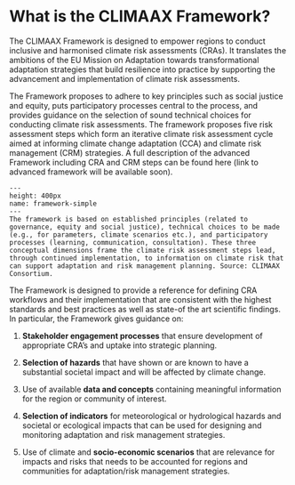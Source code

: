 What is the CLIMAAX Framework?
=======================

The CLIMAAX Framework is designed to empower regions to conduct inclusive and harmonised climate risk assessments (CRAs). It translates the ambitions of the EU Mission on Adaptation towards transformational adaptation strategies that build resilience into practice by supporting the advancement and implementation of climate risk assessments.

The Framework proposes to adhere to key principles such as social justice and equity, puts participatory processes central to the process, and provides guidance on the selection of sound technical choices for conducting climate risk assessments. The framework proposes five risk assessment steps which form an iterative climate risk assessment cycle aimed at informing climate change adaptation (CCA) and climate risk management (CRM) strategies. A full description of the advanced Framework including CRA and CRM steps can be found here (link to advanced framework will be available soon).

```{figure} ../images/Framework_simple.png
---
height: 400px
name: framework-simple
---
The framework is based on established principles (related to governance, equity and social justice), technical choices to be made (e.g., for parameters, climate scenarios etc.), and participatory processes (learning, communication, consultation). These three conceptual dimensions frame the climate risk assessment steps lead, through continued implementation, to information on climate risk that can support adaptation and risk management planning. Source: CLIMAAX Consortium.
```
The Framework is designed to provide a reference for defining CRA workflows and their implementation that are consistent with the highest standards and best practices as well as state-of the art scientific findings. In particular, the Framework gives guidance on:

1. **Stakeholder engagement processes** that ensure development of appropriate CRA’s and uptake into strategic planning.

2. **Selection of hazards** that have shown or are known to have a substantial societal impact and will be affected by climate change.

3. Use of available **data and concepts** containing meaningful information for the region or community of interest.

4. **Selection of indicators** for meteorological or hydrological hazards and societal or ecological impacts that can be used for designing and monitoring adaptation and risk management strategies.

5. Use of climate and **socio-economic scenarios** that are relevance for impacts and risks that needs to be accounted for regions and communities for adaptation/risk management strategies.
